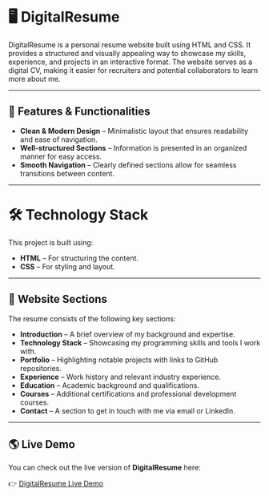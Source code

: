 # 🖥️ DigitalResume

DigitalResume is a personal resume website built using HTML and CSS. It provides a structured and visually appealing way to showcase my skills, experience, and projects in an interactive format. The website serves as a digital CV, making it easier for recruiters and potential collaborators to learn more about me.

---

## 🚀 Features & Functionalities
- **Clean & Modern Design** – Minimalistic layout that ensures readability and ease of navigation.
- **Well-structured Sections** – Information is presented in an organized manner for easy access.
- **Smooth Navigation** – Clearly defined sections allow for seamless transitions between content.

---

# 🛠️ Technology Stack
This project is built using:

- **HTML** – For structuring the content.
- **CSS** – For styling and layout.

---

## 📌 Website Sections
The resume consists of the following key sections:

- **Introduction** – A brief overview of my background and expertise.
- **Technology Stack** – Showcasing my programming skills and tools I work with.
- **Portfolio** – Highlighting notable projects with links to GitHub repositories.
- **Experience** – Work history and relevant industry experience.
- **Education** – Academic background and qualifications.
- **Courses** – Additional certifications and professional development courses.
- **Contact** – A section to get in touch with me via email or LinkedIn.

---

## 🌎 Live Demo
You can check out the live version of **DigitalResume** here:  

👉 [DigitalResume Live Demo](https://kalixone.github.io/DigitalResume/)

